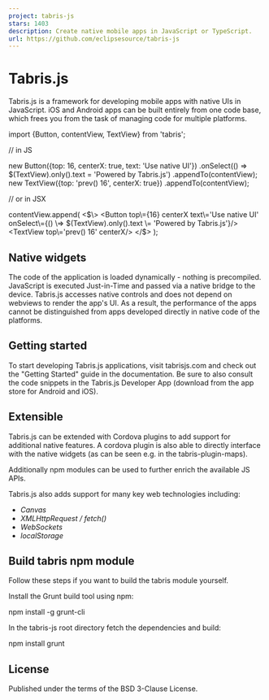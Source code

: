 ```yaml
---
project: tabris-js
stars: 1403
description: Create native mobile apps in JavaScript or TypeScript.
url: https://github.com/eclipsesource/tabris-js
---
```


Tabris.js
=========

Tabris.js is a framework for developing mobile apps with native UIs in JavaScript. iOS and Android apps can be built entirely from one code base, which frees you from the task of managing code for multiple platforms.

import {Button, contentView, TextView} from 'tabris';

// in JS

new Button({top: 16, centerX: true, text: 'Use native UI'})
  .onSelect(() \=> $(TextView).only().text \= 'Powered by Tabris.js')
  .appendTo(contentView);
new TextView({top: 'prev() 16', centerX: true})
  .appendTo(contentView);

// or in JSX

contentView.append(
  <$\>
    <Button top\={16} centerX text\='Use native UI'
            onSelect\={() \=> $(TextView).only().text \= 'Powered by Tabris.js'}/>
    <TextView top\='prev() 16' centerX/>
  </$\>
);

Native widgets
--------------

The code of the application is loaded dynamically - nothing is precompiled. JavaScript is executed Just-in-Time and passed via a native bridge to the device. Tabris.js accesses native controls and does not depend on webviews to render the app's UI. As a result, the performance of the apps cannot be distinguished from apps developed directly in native code of the platforms.

Getting started
---------------

To start developing Tabris.js applications, visit tabrisjs.com and check out the "Getting Started" guide in the documentation. Be sure to also consult the code snippets in the Tabris.js Developer App (download from the app store for Android and iOS).

Extensible
----------

Tabris.js can be extended with Cordova plugins to add support for additional native features. A cordova plugin is also able to directly interface with the native widgets (as can be seen e.g. in the tabris-plugin-maps).

Additionally npm modules can be used to further enrich the available JS APIs.

Tabris.js also adds support for many key web technologies including:

-   _Canvas_
-   _XMLHttpRequest / fetch()_
-   _WebSockets_
-   _localStorage_

Build tabris npm module
-----------------------

Follow these steps if you want to build the tabris module yourself.

Install the Grunt build tool using npm:

npm install -g grunt-cli

In the tabris-js root directory fetch the dependencies and build:

npm install
grunt

License
-------

Published under the terms of the BSD 3-Clause License.
